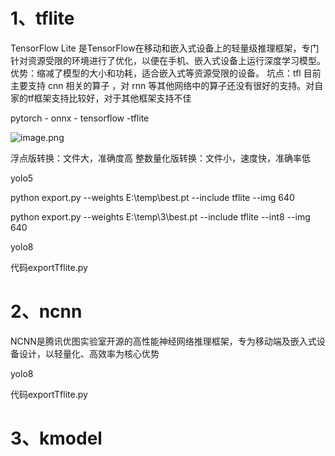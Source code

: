 # 1、tflite

TensorFlow Lite 是TensorFlow在移动和嵌入式设备上的轻量级推理框架，专门针对资源受限的环境进行了优化，以便在手机、嵌入式设备上运行深度学习模型。
优势：缩减了模型的大小和功耗，适合嵌入式等资源受限的设备。
坑点：tfl 目前主要支持 cnn 相关的算子 ，对 rnn 等其他网络中的算子还没有很好的支持。对自家的tf框架支持比较好，对于其他框架支持不佳


pytorch - onnx - tensorflow -tflite


![image.png](https://yancey-note-img.oss-cn-beijing.aliyuncs.com/20250327220037.png)

浮点版转换：文件大，准确度高
整数量化版转换：文件小，速度快，准确率低

yolo5

python export.py --weights E:\temp\best.pt --include tflite --img 640

python export.py --weights E:\temp\3\best.pt --include tflite --int8 --img 640

yolo8 

代码exportTflite.py


# 2、ncnn

NCNN是腾讯优图实验室开源的高性能神经网络推理框架，专为移动端及嵌入式设备设计，以轻量化、高效率为核心优势


yolo8 

代码exportTflite.py

# 3、kmodel
